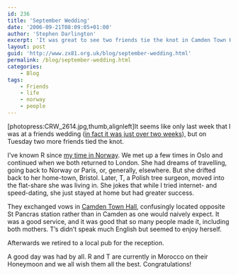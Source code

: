```yaml
---
id: 236
title: 'September Wedding'
date: '2006-09-21T08:09:05+01:00'
author: 'Stephen Darlington'
excerpt: 'It was great to see two friends tie the knot in Camden Town Hall this week.'
layout: post
guid: 'http://www.zx81.org.uk/blog/september-wedding.html'
permalink: /blog/september-wedding.html
categories:
    - Blog
tags:
    - Friends
    - life
    - norway
    - people
---
```


\[photopress:CRW\_2614.jpg,thumb,alignleft\]It seems like only last week that I was at a friends wedding ([in fact it was just over two weeks](/blog/a-very-civil-partnership.html "P&H Get Hitched")), but on Tuesday two more friends tied the knot.

I’ve known R since [my time in Norway](/travel/norway.html "Norway pictures"). We met up a few times in Oslo and continued when we both returned to London. She had dreams of travelling, going back to Norway or Paris, or, generally, elsewhere. But she drifted back to her home-town, Bristol. Later, T, a Polish tree surgeon, moved into the flat-share she was living in. She jokes that while I tried internet- and speed-dating, she just stayed at home but had greater success.

They exchanged vows in [Camden Town Hall](http://www.camden.gov.uk/ccm/content/global/onecolumn/townhallmap.en "Confusingly located Camden Town Hall"), confusingly located opposite St Pancras station rather than in Camden as one would naively expect. It was a good service, and it was good that so many people made it, including both mothers. T’s didn’t speak much English but seemed to enjoy herself.

Afterwards we retired to a local pub for the reception.

A good day was had by all. R and T are currently in Morocco on their Honeymoon and we all wish them all the best. Congratulations!